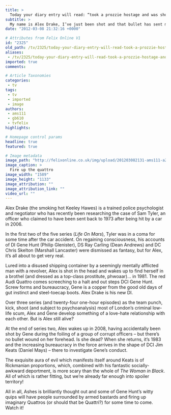 ```yaml
---
title: >
  Today your diary entry will read: “took a prozzie hostage and was shot by three armed bastards!”
subtitle: >
  My name is Alex Drake, I’ve just been shot and that bullet has sent me back to 1981. I may be one second away from life, or one second away from death. All I know is that I have to keep fighting: fight to live, fight to see my daughter, fight to get home.
date: "2012-03-08 21:32:16 +0000"

# Attributes from Felix Online V1
id: "2325"
old_path: /tv/2325/today-your-diary-entry-will-read-took-a-prozzie-hostage-and-was-shot-by-three-armed-bastards
aliases:
 - /tv/2325/today-your-diary-entry-will-read-took-a-prozzie-hostage-and-was-shot-by-three-armed-bastards
imported: true
comments:

# Article Taxonomies
categories:
 - tv
tags:
 - tv
 - imported
 - image
authors:
 - ams111
 - gb610
 - tvfelix
highlights:

# Homepage control params
headline: true
featured: true

# Image metadata
image_path: "http://felixonline.co.uk/img/upload/201203082131-ams111-a2a.jpg"
image_caption: >
  Fire up the quattro
image_width: "1589"
image_height: "1133"
image_attribution: ""
image_attribution_link: ""
video_url: ""
---
```


Alex Drake (the smoking hot Keeley Hawes) is a trained police psychologist and negotiator who has recently been researching the case of Sam Tyler, an officer who claimed to have been sent back to 1973 after being hit by a car in 2006.

In the first two of the five series (_Life On Mars_), Tyler was in a coma for some time after the car accident. On regaining consciousness, his accounts of DI Gene Hunt (Philip Glenister), DS Ray Carling (Dean Andrews) and DC Chris Skelton (Marshall Lancaster) were dismissed as fantasy, but for Alex, it’s all about to get very real.

Lured into a disused shipping container by a seemingly mentally afflicted man with a revolver, Alex is shot in the head and wakes up to find herself in a brothel (and dressed as a top-class prostitute, phwoaar)... in 1981. The red Audi Quattro comes screeching to a halt and out steps DCI Gene Hunt. Screw forms and bureaucracy, Gene is a copper from the good old days of gut instinct and steel-toecap boots. Alex Drake is his new DI.

Over three series (and twenty-four one-hour episodes) as the team punch, kick, shoot (and subject to psychoanalysis) most of London’s criminal low-life scum, Alex and Gene develop something of a love-hate relationship with each other. But is Alex still alive?

At the end of series two, Alex wakes up in 2008, having accidentally been shot by Gene during the foiling of a group of corrupt officers – but there’s no bullet wound on her forehead. Is she dead? When she returns, it’s 1983 and the increasing bureaucracy in the force arrives in the shape of DCI Jim Keats (Daniel Mays) – there to investigate Gene’s conduct.

The exquisite aura of evil which manifests itself around Keats is of Rickmanian proportions, which, combined with his fantastic socially-awkward deportment, is more scary than the whole of _The Woman in Black_. All of which is rather fitting, but we’re already far enough into spoiler territory!

All in all, Ashes is brilliantly thought out and some of Gene Hunt’s witty quips will have people surrounded by armed bastards and firing up imaginary Quattros (or should that be Quattri?) for some time to come. Watch it!
